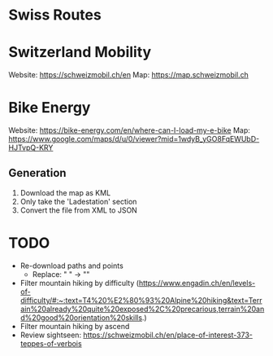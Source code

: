 # Swiss Routes

# Switzerland Mobility
Website: https://schweizmobil.ch/en
Map: https://map.schweizmobil.ch

# Bike Energy
Website: https://bike-energy.com/en/where-can-I-load-my-e-bike
Map: https://www.google.com/maps/d/u/0/viewer?mid=1wdyB_yGO8FqEWUbD-HJTvpQ-KRY

## Generation
1. Download the map as KML
2. Only take the 'Ladestation' section
3. Convert the file from XML to JSON

# TODO
* Re-download paths and points
  - Replace: "   " -> ""
* Filter mountain hiking by difficulty (https://www.engadin.ch/en/levels-of-difficulty/#:~:text=T4%20%E2%80%93%20Alpine%20hiking&text=Terrain%20already%20quite%20exposed%2C%20precarious,terrain%20and%20good%20orientation%20skills.)
* Filter mountain hiking by ascend
* Review sightseen: https://schweizmobil.ch/en/place-of-interest-373-teppes-of-verbois